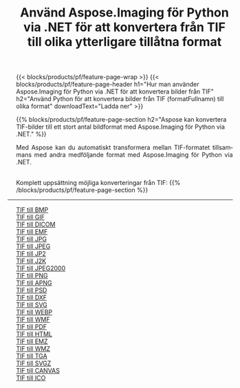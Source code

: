 ﻿---
title: Använd Aspose.Imaging för Python via .NET för att konvertera från TIF till olika ytterligare tillåtna format 
weight: 3920
url: /sv/python-net/conversion/from/tif 
lang: sv
langdirlevel: 2
locales: zh-hans,ja,it,ru,de,es,fr,nl,id,lt,pl,pt,vi,tr,ko,zh-hant,ar,hi,th,sv,cs,uk,he
description: Du kan snabbt omvandla från TIF(Taggad bildformat) till olika format med Aspose.Imaging för Python via .NET.
---

{{< blocks/products/pf/feature-page-wrap >}}
{{< blocks/products/pf/feature-page-header h1="Hur man använder Aspose.Imaging för Python via .NET för att konvertera bilder från TIF" h2="Använd Python för att konvertera bilder från TIF (formatFullnamn) till olika format" downloadText="Ladda ner" >}}


{{% blocks/products/pf/feature-page-section  h2="Aspose kan konvertera TIF-bilder till ett stort antal bildformat med Aspose.Imaging för Python via .NET." %}}
<p align=justify>Med Aspose kan du automatiskt transformera mellan TIF-formatet tillsammans med andra medföljande format med Aspose.Imaging för Python via .NET. </p>
<br/>
Komplett uppsättning möjliga konverteringar från TIF:
{{% /blocks/products/pf/feature-page-section %}}
<div class="container-fluid productfamilypage bg-gray">
    <div class="convertypes bg-gray agp-content section">
        <div class="container">
		<hr style="margin-left:-20px;"/>
		<div class="row other-converters">
		    <div class='col-md-2 other-converter remove-lp remove-rp'><a href="/imaging/sv/python-net/conversion/tif-to-bmp" >TIF till BMP</a></div><div class='col-md-2 other-converter remove-lp remove-rp'><a href="/imaging/sv/python-net/conversion/tif-to-gif" >TIF till GIF</a></div><div class='col-md-2 other-converter remove-lp remove-rp'><a href="/imaging/sv/python-net/conversion/tif-to-dicom" >TIF till DICOM</a></div><div class='col-md-2 other-converter remove-lp remove-rp'><a href="/imaging/sv/python-net/conversion/tif-to-emf" >TIF till EMF</a></div><div class='col-md-2 other-converter remove-lp remove-rp'><a href="/imaging/sv/python-net/conversion/tif-to-jpg" >TIF till JPG</a></div><div class='col-md-2 other-converter remove-lp remove-rp'><a href="/imaging/sv/python-net/conversion/tif-to-jpeg" >TIF till JPEG</a></div><div class='col-md-2 other-converter remove-lp remove-rp'><a href="/imaging/sv/python-net/conversion/tif-to-jp2" >TIF till JP2</a></div><div class='col-md-2 other-converter remove-lp remove-rp'><a href="/imaging/sv/python-net/conversion/tif-to-j2k" >TIF till J2K</a></div><div class='col-md-2 other-converter remove-lp remove-rp'><a href="/imaging/sv/python-net/conversion/tif-to-jpeg2000" >TIF till JPEG2000</a></div><div class='col-md-2 other-converter remove-lp remove-rp'><a href="/imaging/sv/python-net/conversion/tif-to-png" >TIF till PNG</a></div><div class='col-md-2 other-converter remove-lp remove-rp'><a href="/imaging/sv/python-net/conversion/tif-to-apng" >TIF till APNG</a></div><div class='col-md-2 other-converter remove-lp remove-rp'><a href="/imaging/sv/python-net/conversion/tif-to-psd" >TIF till PSD</a></div><div class='col-md-2 other-converter remove-lp remove-rp'><a href="/imaging/sv/python-net/conversion/tif-to-dxf" >TIF till DXF</a></div><div class='col-md-2 other-converter remove-lp remove-rp'><a href="/imaging/sv/python-net/conversion/tif-to-svg" >TIF till SVG</a></div><div class='col-md-2 other-converter remove-lp remove-rp'><a href="/imaging/sv/python-net/conversion/tif-to-webp" >TIF till WEBP</a></div><div class='col-md-2 other-converter remove-lp remove-rp'><a href="/imaging/sv/python-net/conversion/tif-to-wmf" >TIF till WMF</a></div><div class='col-md-2 other-converter remove-lp remove-rp'><a href="/imaging/sv/python-net/conversion/tif-to-pdf" >TIF till PDF</a></div><div class='col-md-2 other-converter remove-lp remove-rp'><a href="/imaging/sv/python-net/conversion/tif-to-html" >TIF till HTML</a></div><div class='col-md-2 other-converter remove-lp remove-rp'><a href="/imaging/sv/python-net/conversion/tif-to-emz" >TIF till EMZ</a></div><div class='col-md-2 other-converter remove-lp remove-rp'><a href="/imaging/sv/python-net/conversion/tif-to-wmz" >TIF till WMZ</a></div><div class='col-md-2 other-converter remove-lp remove-rp'><a href="/imaging/sv/python-net/conversion/tif-to-tga" >TIF till TGA</a></div><div class='col-md-2 other-converter remove-lp remove-rp'><a href="/imaging/sv/python-net/conversion/tif-to-svgz" >TIF till SVGZ</a></div><div class='col-md-2 other-converter remove-lp remove-rp'><a href="/imaging/sv/python-net/conversion/tif-to-canvas" >TIF till CANVAS</a></div><div class='col-md-2 other-converter remove-lp remove-rp'><a href="/imaging/sv/python-net/conversion/tif-to-ico" >TIF till ICO</a></div>
                </div>
        </div>
    </div>
</div>
<br/>

